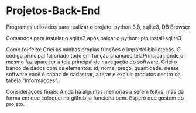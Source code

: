 # Projetos-Back-End

Programas utilizados para realizar o projeto:
  python 3.8, sqlite3, DB Browser

Comandos para instalar o sqlite3 após baixar o python:
  pip install sqlite3

Como foi feito:
  Criei as minhas própias funções e importei bibliotecas.
  O codigo principal foi criado todo em função chamado telaPrincipal, onde o mesmo faz aparecer a tela principal de navegação do software.
  Criei o banco de dados com os elementos: id, nome, preço, quantidade.
  nesse software você é capaz de cadastrar, alterar e excluir produtos dentro da tabela "Informacoes".
 
Considerações finais:
  Ainda há algumas melhorias a serem feitas, mas da forma em que coloquei no github ja funciona bem.
  Espero que gostem do projeto. 
